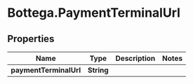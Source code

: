 # Bottega.PaymentTerminalUrl

## Properties

Name | Type | Description | Notes
------------ | ------------- | ------------- | -------------
**paymentTerminalUrl** | **String** |  | 


